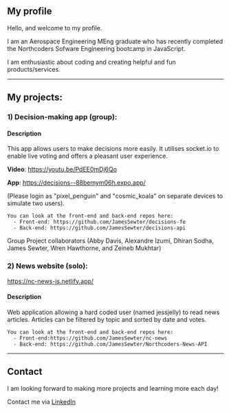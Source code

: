 ## My profile

Hello, and welcome to my profile.

I am an Aerospace Engineering MEng graduate who has recently completed the Northcoders Sofware Engineering bootcamp in JavaScript.

I am enthusiastic about coding and creating helpful and fun products/services.

** **

## My projects:

### **1) Decision-making app (group):**

#### Description 
This app allows users to make decisions more easily. It utilises socket.io to enable live voting and offers a pleasant user experience. 
   
   **Video**: https://youtu.be/PdEE0mDj6Qo

   **App**: https://decisions--88bemym06h.expo.app/ 
   
   (Please login as "pixel_penguin" and "cosmic_koala" on separate devices to simulate two users).

    You can look at the front-end and back-end repos here:
      - Front-end: https://github.com/JamesSewter/decisions-fe
      - Back-end: https://github.com/JamesSewter/decisions-api
  Group Project collaborators (Abby Davis, Alexandre Izumi, Dhiran Sodha, James Sewter, Wren Hawthorne, and Zeineb Mukhtar)

### **2) News website (solo):**

https://nc-news-js.netlify.app/

#### Description 
Web application allowing a hard coded user (named jessjelly) to read news articles. Articles can be filtered by topic and sorted by date and votes. 

    You can look at the front-end and back-end repos here:
      - Front-end:https://github.com/JamesSewter/nc-news
      - Back-end: https://github.com/JamesSewter/Northcoders-News-API

** ** 
## Contact

I am looking forward to making more projects and learning more each day! 

Contact me via [LinkedIn](https://www.linkedin.com/in/james-sewter/)

